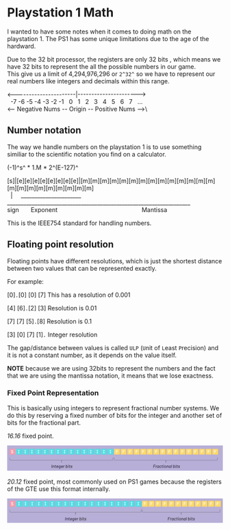 # Playstation 1 Math

I wanted to have some notes when it comes to doing math on the playstation 1.  The PS1 has some unique limitations due to the age of the hardward.

Due to the 32 bit processor, the registers are only 32 bits , which means we have 32 bits to represent the all the possible numbers in our game.\
This give us a limit of 4,294,976,296 or `2^32^` so we have to represent our real numbers like integers and decimals within this range.

<----------------------|---------------------->\
&nbsp;
-7 -6 -5 -4 -3 -2 -1
&nbsp;
0 &nbsp;
1 &nbsp;
2 &nbsp;
3 &nbsp;
4 &nbsp;
5 &nbsp;
6 &nbsp;
7 &nbsp; ...\
<-- Negative Nums -- Origin -- Positive Nums -->\

## Number notation

The way we handle numbers on the playstation 1 is to use something similiar to the scientific notation you find on a calculator.

(-1)^s^ * 1.M * 2^(E-127)^

[s]|[e][e][e][e][e][e][e][e]|[m][m][m][m][m][m][m][m][m][m][m][m][m][m][m][m][m][m][m][m][m][m][m]\
&nbsp;
| &nbsp;&nbsp;&nbsp; ______________________ &nbsp;&nbsp;&nbsp; ___________________________________________________________________\
sign
&nbsp;&nbsp;&nbsp;&nbsp;&nbsp; Exponent
&nbsp;&nbsp;&nbsp;&nbsp;&nbsp;&nbsp;&nbsp;&nbsp;&nbsp;&nbsp;
&nbsp;&nbsp;&nbsp;&nbsp;&nbsp;&nbsp;&nbsp;&nbsp;&nbsp;&nbsp;
&nbsp;&nbsp;&nbsp;&nbsp;&nbsp;&nbsp;&nbsp;&nbsp;&nbsp;&nbsp;
&nbsp;&nbsp;&nbsp;&nbsp;&nbsp;&nbsp;&nbsp;&nbsp;&nbsp;&nbsp;
&nbsp;&nbsp;&nbsp;&nbsp;&nbsp;Mantissa

This is the IEEE754 standard for handling numbers.

## Floating point resolution

Floating points have different resolutions, which is just the shortest distance between two values that can be represented exactly.

For example:

[0]`.`[0] [0] [7]  This has a resolution of 0.001

[4] [6]`.`[2] [3]  Resolution is 0.01

[7] [7] [5]`.`[8]  Resolution is 0.1

[3] [0] [7] [1]`.`  Integer resolution

The gap/distance between values is called `ULP` (`U`nit of `L`east `P`recision) and it is not a constant number, as it depends on the value itself.

**NOTE** because we are using 32bits to represent the numbers and the fact that we are using the mantissa notation, it means that we lose exactness.

### Fixed Point Representation

This is basically using integers to represent fractional number systems.  We do this by reserving a fixed number of bits for the integer and another set of bits for the fractional part.

*16.16* fixed point.

![Fixed Point Representation](fixedpointrep.png)

*20.12* fixed point, most commonly used on PS1 games because the registers of the GTE use this format internally.

![Fixed Point Representation](fixedpointrep2.png)